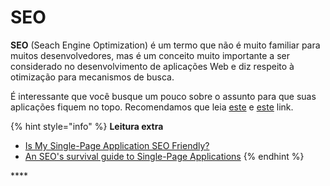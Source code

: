 # SEO

**SEO** \(Seach Engine Optimization\) é um termo que não é muito familiar para muitos desenvolvedores, mas é um conceito muito importante a ser considerado no desenvolvimento de aplicações Web e diz respeito à otimização para mecanismos de busca.

É interessante que você busque um pouco sobre o assunto para que suas aplicações fiquem no topo. Recomendamos que leia [este](https://marketingdeconteudo.com/o-que-e-seo/) e [este](http://www.seomaster.com.br/blog/o-que-e-seo) link.

{% hint style="info" %}
**Leitura extra**

* [Is My Single-Page Application SEO Friendly?](https://vuejsdevelopers.com/2018/04/09/single-page-app-seo/)
* [An SEO's survival guide to Single-Page Applications](https://searchenginewatch.com/2018/04/09/an-seos-survival-guide-to-single-page-applications-spas/)
{% endhint %}

\*\*\*\*

